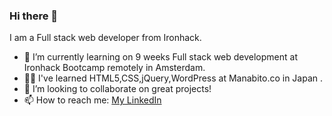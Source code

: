 ### Hi there 👋

I am a Full stack web developer from Ironhack.

- 🚀 I’m currently learning on 9 weeks Full stack web development at Ironhack Bootcamp remotely in Amsterdam.
- 👩‍💻 I've learned HTML5,CSS,jQuery,WordPress at Manabito.co in Japan .
- 👯 I’m looking to collaborate on great projects!
- 📫 How to reach me: [My LinkedIn](https://www.linkedin.com/in/megumi-kawagoe-88j)
